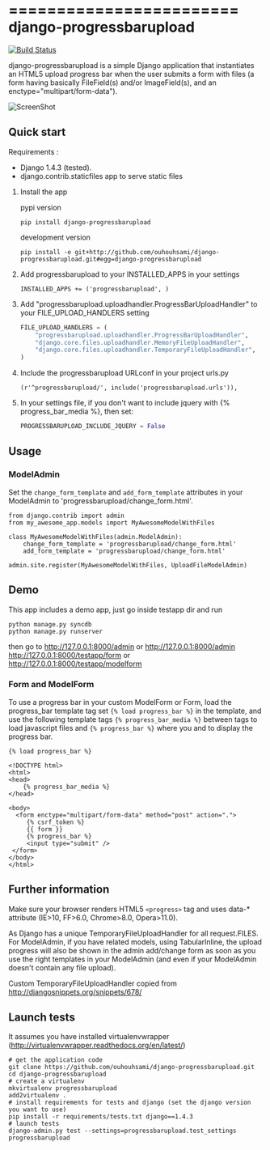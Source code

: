 ========================
django-progressbarupload
========================

[![Build Status](https://travis-ci.org/ouhouhsami/django-progressbarupload.png?branch=master)](https://travis-ci.org/ouhouhsami/django-progressbarupload)

django-progressbarupload is a simple Django application that instantiates an HTML5 upload progress bar when the user submits a form with files (a form having basically FileField(s) and/or ImageField(s), and an enctype="multipart/form-data").

![ScreenShot](https://raw.github.com/ouhouhsami/django-progressbarupload/master/docs/img/admin_progress_bar_screenshot.png)


Quick start
-----------

Requirements : 
* Django 1.4.3 (tested).
* django.contrib.staticfiles app to serve static files


1. Install the app

    pypi version

    ```
    pip install django-progressbarupload
    ```

    development version

    ```
    pip install -e git+http://github.com/ouhouhsami/django-progressbarupload.git#egg=django-progressbarupload
    ```

2. Add progressbarupload to your INSTALLED_APPS in your settings

    ```
    INSTALLED_APPS += ('progressbarupload', )
    ```

3. Add "progressbarupload.uploadhandler.ProgressBarUploadHandler" to your FILE_UPLOAD_HANDLERS setting

    ```python
    FILE_UPLOAD_HANDLERS = (
        "progressbarupload.uploadhandler.ProgressBarUploadHandler",
        "django.core.files.uploadhandler.MemoryFileUploadHandler",
        "django.core.files.uploadhandler.TemporaryFileUploadHandler",
    )
    ```

4. Include the progressbarupload URLconf in your project urls.py

    ```
    (r'^progressbarupload/', include('progressbarupload.urls')),
    ```

5. In your settings file, if you don't want to include jquery with {% progress_bar_media %}, then set:

    ``` python
    PROGRESSBARUPLOAD_INCLUDE_JQUERY = False
    ```

Usage
-----

### ModelAdmin

Set the ```change_form_template``` and ```add_form_template``` attributes in your ModelAdmin to 'progressbarupload/change_form.html'.

    
    from django.contrib import admin
    from my_awesome_app.models import MyAwesomeModelWithFiles

    class MyAwesomeModelWithFiles(admin.ModelAdmin):
        change_form_template = 'progressbarupload/change_form.html'
        add_form_template = 'progressbarupload/change_form.html'

    admin.site.register(MyAwesomeModelWithFiles, UploadFileModelAdmin)

Demo
----

This app includes a demo app, just go inside testapp dir and run

    python manage.py syncdb
    python manage.py runserver

then go to http://127.0.0.1:8000/admin or http://127.0.0.1:8000/admin http://127.0.0.1:8000/testapp/form or http://127.0.0.1:8000/testapp/modelform


### Form and ModelForm

To use a progress bar in your custom ModelForm or Form, load the progress_bar template tag set ```{% load progress_bar %}``` in the template, and use the following template tags ```{% progress_bar_media %}``` between <head> tags to load javascript files and  ```{% progress_bar %}``` where you and to display the progress bar.

    
    {% load progress_bar %}

    <!DOCTYPE html>
    <html>
    <head>
        {% progress_bar_media %}
    </head>

    <body>
      <form enctype="multipart/form-data" method="post" action=".">
         {% csrf_token %}
         {{ form }}
         {% progress_bar %}
         <input type="submit" />
     </form>
    </body>
    </html>


Further information
-------------------

Make sure your browser renders HTML5 ```<progress>``` tag and uses data-* attribute (IE>10, FF>6.0, Chrome>8.0, Opera>11.0).

As Django has a unique TemporaryFileUploadHandler for all request.FILES. For ModelAdmin, if you have related models, using TabularInline, the upload progress will also be shown in the admin add/change form as soon as you use the right templates in your ModelAdmin (and even if your ModelAdmin doesn't contain any file upload).

Custom TemporaryFileUploadHandler copied from http://djangosnippets.org/snippets/678/

Launch tests
------------

It assumes you have installed virtualenvwrapper (http://virtualenvwrapper.readthedocs.org/en/latest/)

```
# get the application code
git clone https://github.com/ouhouhsami/django-progressbarupload.git
cd django-progressbarupload
# create a virtualenv
mkvirtualenv progressbarupload
add2virtualenv .
# install requirements for tests and django (set the django version you want to use)
pip install -r requirements/tests.txt django==1.4.3
# launch tests
django-admin.py test --settings=progressbarupload.test_settings progressbarupload
```

